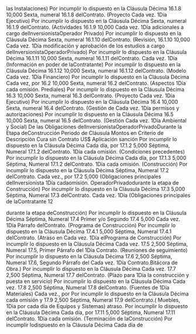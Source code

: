 las Instalaciones)
Por incumplir lo dispuesto en la Cláusula Décima
16.1.8 10,000 Sexta, numeral 16.1.8 delContrato. (Proyecto Cada vez. 1Día
Ejecutivo)
Por incumplir lo dispuesto en la Cláusula Décima
Sexta, numeral 16.1.9 delContrato. (Actividades
16.1.9 10,000 Cada vez. 1Día
adicionales a cargo delInversionistaOperador
Privado)
Por incumplir lo dispuesto en la Cláusula Décima
Sexta, numeral 16.1.10 delContrato. (Revisión,
16.1.10 10,000 Cada vez. 1Día
modificación y aprobación de los estudios a
cargo delInversionistaOperadorPrivado)
Por incumplir lo dispuesto en la Cláusula Décima
16.1.11 10,000 Sexta, numeral 16.1.11 delContrato. Cada vez. 1Día
(Información en poder de laContratante)
Por incumplir lo dispuesto en la Cláusula Décima
16.1.12 10,000 Sexta, numeral 16.1.12 delContrato. (Modelo Cada vez. 1Día
Financiero)
Por incumplir lo dispuesto en la Cláusula Décima
Cada vez, por
16.2 10,000 Sexta, numeral 16.2 delContrato. (Aspectos 1Día
cada omisión.
Prediales)
Por incumplir lo dispuesto en la Cláusula Décima
16.3 10,000 Sexta, numeral 16.3 delContrato. (Proyecto Cada vez. 1Día
Ejecutivo)
Por incumplir lo dispuesto en la Cláusula Décima
16.4 10,000 Sexta, numeral 16.4 delContrato. (Gestión de Cada vez. 1Día
permisos y autorizaciones)
Por incumplir lo dispuesto en la Cláusula Décima
16.5 10,000 Sexta, numeral 16.5 delContrato. (Gestión Cada vez. 1Día
Ambiental y Social)
De las Obligaciones delInversionistaOperadorPrivadoDurante la Etapa deConstrucción
Periodo de
Cláusula Montos en Criterio de
Descripción Cura sin
Contrato US$ Aplicación
sanción
Por incumplir lo dispuesto en la Cláusula Décima
Cada día, por
17.1.2 5,000 Séptima, Numeral 17.1.2 delContrato. 1Día
cada omisión.
(Condiciones precedentes)
Por incumplir lo dispuesto en la Cláusula Décima
Cada día, por
17.1.3 5,000 Séptima, Numeral 17.1.2 delContrato. 1Día
cada omisión.
(Construcción)
Por incumplir lo dispuesto en la Cláusula Décima
Séptima, Numeral 17.2 delContrato.
Cada vez., por
17.2 5,000 (Obligaciones principales delInversionista 1Día
cadaomisión.
OperadorPrivadodurante la etapa de
Construcción)
Por incumplir lo dispuesto en la Cláusula Décima
17.3 5,000 Séptima, Numeral 17.3 delContrato. Cada vez. 1Día
(Obligaciones principales de laContratante
12

durante la etapa deConstrucción)
Por incumplir lo dispuesto en la Cláusula Décima
Séptima, Numeral 17.4 Primer y/o Segundo
17.4 5,000 Cada vez. 1Día
Párrafo delContrato. (Programa de
Construcción)
Por incumplir lo dispuesto en la Cláusula Décima
17.4.1 5,000 Séptima, Numeral 17.4.1 delContrato. (Atraso en Cada vez. 1Día
elPrograma de Construcción)
Por incumplir lo dispuesto en la Cláusula Décima
Cada vez.
17.5 2,500 Séptima, Numeral 17.5, Primer Párrafo del 1Día
Contrato. (Reuniones de seguimiento)
Por incumplir lo dispuesto en la Cláusula Décima
17.6 2,500 Séptima, Numeral 17.6, Segundo Párrafo del Cada vez. 1Día
Contrato.Bitácora de Obra.)
Por incumplir lo dispuesto en la Cláusula Décima
Cada vez.
17.7 2,500 Séptima, Numeral 17.7 delContrato. (Plazo para 1Día
la construcción y puesta en servicio)
Por incumplir lo dispuesto en la Cláusula Décima
Cada vez.
17.8 2,500 Séptima, Numeral 17.8 delContrato. (Fuentes de 1Día
Materiales)
Cada vez., por
Por incumplir lo dispuesto en la Cláusula Décima
cada omisión y
17.9 2,500 Séptima, Numeral 17.9 delContrato.( Muebles, 1Día
por cada día de
Equipos y Sistemas)
atraso.
Por incumplir lo dispuesto en la Cláusula Décima
Cada día, por
17.11 5,000 Séptima, Numeral 17.11 delContrato. 1Día
cada omisión.
(Terminación de laConstrucción)
Por incumplir lodispuesto en la Cláusula Décima
Cada día de
